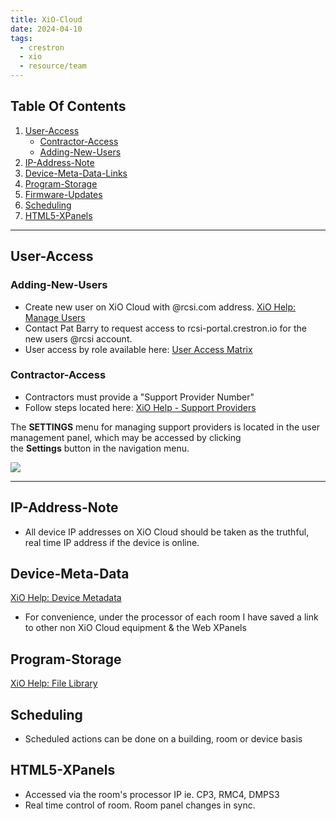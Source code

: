 ```yaml
---
title: XiO-Cloud
date: 2024-04-10
tags:
  - crestron
  - xio
  - resource/team
---
```


## Table Of Contents

1. [User-Access](#User-Access)
	- [Contractor-Access](#Contractor-Access)
	- [Adding-New-Users](#Adding-New-Users)
4. [IP-Address-Note](#IP-Address-Note)
5. [Device-Meta-Data-Links](#Device-Meta-Data-Links)
7. [Program-Storage](#Program-Storage)
8. [Firmware-Updates](#Firmware-Updates)
9. [Scheduling](#Scheduling)
10. [HTML5-XPanels](#HTML5-XPanels)

---

## User-Access

### Adding-New-Users

- Create new user on XiO Cloud with @rcsi.com address. [XiO Help: Manage Users](https://docs.crestron.com/en-us/8214/Content/Topics/Manage-Users.htm)
- Contact Pat Barry to request access to rcsi-portal.crestron.io for the new users @rcsi account.
- User access by role available here: [User Access Matrix](https://docs.crestron.com/en-us/8214/Content/Topics/Appendix-User-Access.htm)

### Contractor-Access

- Contractors must provide a "Support Provider Number"
- Follow steps located here: [XiO Help - Support Providers](https://docs.crestron.com/en-us/8214/Content/Topics/Dealer/Support-Providers.htm)

The **SETTINGS** menu for managing support providers is located in the user management panel, which may be accessed by clicking the **Settings** button in the navigation menu.

![](https://docs.crestron.com/en-us/8214/Content/Resources/Images/156-Support-Providers.png)

---

## IP-Address-Note

- All device IP addresses on XiO Cloud should be taken as the truthful, real time IP address if the device is online.

## Device-Meta-Data

[XiO Help: Device Metadata](https://docs.crestron.com/en-us/8214/Content/Topics/Manage-Devices.htm#DeviceMetadata)
 
- For convenience, under the processor of each room I have saved a link to other non XiO Cloud equipment & the Web XPanels

## Program-Storage

[XiO Help: File Library](https://docs.crestron.com/en-us/8214/Content/Topics/File-Upload.htm)

## Scheduling

- Scheduled actions can be done on a building, room or device basis

## HTML5-XPanels

- Accessed via the room's processor IP ie. CP3, RMC4, DMPS3
- Real time control of room. Room panel changes in sync.